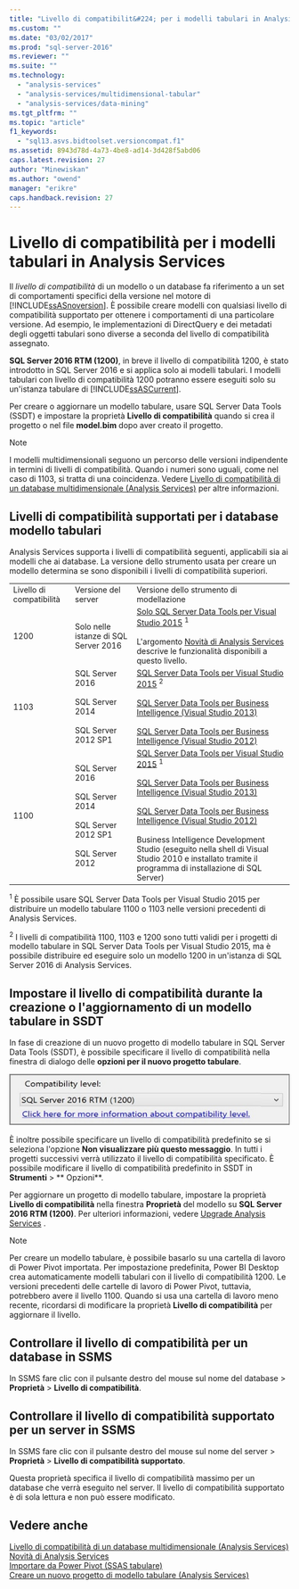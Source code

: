```yaml
---
title: "Livello di compatibilit&#224; per i modelli tabulari in Analysis Services | Microsoft Docs"
ms.custom: ""
ms.date: "03/02/2017"
ms.prod: "sql-server-2016"
ms.reviewer: ""
ms.suite: ""
ms.technology: 
  - "analysis-services"
  - "analysis-services/multidimensional-tabular"
  - "analysis-services/data-mining"
ms.tgt_pltfrm: ""
ms.topic: "article"
f1_keywords: 
  - "sql13.asvs.bidtoolset.versioncompat.f1"
ms.assetid: 8943d78d-4a73-4be8-ad14-3d428f5abd06
caps.latest.revision: 27
author: "Minewiskan"
ms.author: "owend"
manager: "erikre"
caps.handback.revision: 27
---
```

# Livello di compatibilit&#224; per i modelli tabulari in Analysis Services
  Il *livello di compatibilità* di un modello o un database fa riferimento a un set di comportamenti specifici della versione nel motore di [!INCLUDE[ssASnoversion](../../includes/ssasnoversion-md.md)]. È possibile creare modelli con qualsiasi livello di compatibilità supportato per ottenere i comportamenti di una particolare versione. Ad esempio, le implementazioni di DirectQuery e dei metadati degli oggetti tabulari sono diverse a seconda del livello di compatibilità assegnato.  
  
 **SQL Server 2016 RTM (1200)**, in breve il livello di compatibilità 1200, è stato introdotto in SQL Server 2016 e si applica solo ai modelli tabulari.  I modelli tabulari con livello di compatibilità 1200 potranno essere eseguiti solo su un'istanza tabulare di [!INCLUDE[ssASCurrent](../../includes/ssascurrent-md.md)].  
  
 Per creare o aggiornare un modello tabulare, usare SQL Server Data Tools (SSDT) e impostare la proprietà **Livello di compatibilità** quando si crea il progetto o nel file **model.bim** dopo aver creato il progetto.  
  
> [!NOTE]  
>  I modelli multidimensionali seguono un percorso delle versioni indipendente in termini di livelli di compatibilità. Quando i numeri sono uguali, come nel caso di 1103, si tratta di una coincidenza. Vedere [Livello di compatibilità di un database multidimensionale &#40;Analysis Services&#41;](../../analysis-services/multidimensional-models/compatibility-level-of-a-multidimensional-database-analysis-services.md) per altre informazioni.  
  
## Livelli di compatibilità supportati per i database modello tabulari  
 Analysis Services supporta i livelli di compatibilità seguenti, applicabili sia ai modelli che ai database.  La versione dello strumento usata per creare un modello determina se sono disponibili i livelli di compatibilità superiori.  
  
||||  
|-|-|-|  
|Livello di compatibilità|Versione del server|Versione dello strumento di modellazione|  
|1200|Solo nelle istanze di SQL Server 2016|[Solo SQL Server Data Tools per Visual Studio 2015](http://go.microsoft.com/fwlink/?LinkID=690931) <sup>1</sup><br /><br /> L'argomento [Novità di Analysis Services](../../analysis-services/what-s-new-in-analysis-services.md) descrive le funzionalità disponibili a questo livello.|  
|1103|SQL Server 2016<br /><br /> SQL Server 2014<br /><br /> SQL Server 2012 SP1|[SQL Server Data Tools per Visual Studio 2015](http://go.microsoft.com/fwlink/?LinkID=690931) <sup>2</sup><br /><br /> [SQL Server Data Tools per Business Intelligence (Visual Studio 2013)](https://www.microsoft.com/en-us/download/details.aspx?id=42313)<br /><br /> [SQL Server Data Tools per Business Intelligence (Visual Studio 2012)](http://www.microsoft.com/en-us/download/details.aspx?id=36843)|  
|1100|SQL Server 2016<br /><br /> SQL Server 2014<br /><br /> SQL Server 2012 SP1<br /><br /> SQL Server 2012|[SQL Server Data Tools per Visual Studio 2015](http://go.microsoft.com/fwlink/?LinkID=690931) <sup>1</sup><br /><br /> [SQL Server Data Tools per Business Intelligence (Visual Studio 2013)](https://www.microsoft.com/en-us/download/details.aspx?id=42313)<br /><br /> [SQL Server Data Tools per Business Intelligence (Visual Studio 2012)](http://www.microsoft.com/en-us/download/details.aspx?id=36843)<br /><br /> Business Intelligence Development Studio (eseguito nella shell di Visual Studio 2010 e installato tramite il programma di installazione di SQL Server)|  
  
 <sup>1</sup> È possibile usare SQL Server Data Tools per Visual Studio 2015 per distribuire un modello tabulare 1100 o 1103 nelle versioni precedenti di Analysis Services.  
  
 <sup>2</sup> I livelli di compatibilità 1100, 1103 e 1200 sono tutti validi per i progetti di modello tabulare in SQL Server Data Tools per Visual Studio 2015, ma è possibile distribuire ed eseguire solo un modello 1200 in un'istanza di SQL Server 2016 di Analysis Services.  
  
## Impostare il livello di compatibilità durante la creazione o l'aggiornamento di un modello tabulare in SSDT  
 In fase di creazione di un nuovo progetto di modello tabulare in SQL Server Data Tools (SSDT), è possibile specificare il livello di compatibilità nella finestra di dialogo delle **opzioni per il nuovo progetto tabulare**.  
  
 ![ssas_tabularproject_compat1200](../../analysis-services/tabular-models/media/ssas-tabularproject-compat1200.jpg "ssas_tabularproject_compat1200")  
  
 È inoltre possibile specificare un livello di compatibilità predefinito se si seleziona l'opzione **Non visualizzare più questo messaggio**. In tutti i progetti successivi verrà utilizzato il livello di compatibilità specificato. È possibile modificare il livello di compatibilità predefinito in SSDT in **Strumenti** > ** Opzioni**.  
  
 Per aggiornare un progetto di modello tabulare, impostare la proprietà **Livello di compatibilità** nella finestra **Proprietà** del modello su **SQL Server 2016 RTM (1200)**.  Per ulteriori informazioni, vedere [Upgrade Analysis Services](../../database-engine/install-windows/upgrade-analysis-services.md) .  
  
> [!NOTE]  
>  Per creare un modello tabulare, è possibile basarlo su una cartella di lavoro di Power Pivot importata. Per impostazione predefinita, Power BI Desktop crea automaticamente modelli tabulari con il livello di compatibilità 1200. Le versioni precedenti delle cartelle di lavoro di Power Pivot, tuttavia, potrebbero avere il livello 1100. Quando si usa una cartella di lavoro meno recente, ricordarsi di modificare la proprietà **Livello di compatibilità** per aggiornare il livello.  
  
## Controllare il livello di compatibilità per un database in SSMS  
 In SSMS fare clic con il pulsante destro del mouse sul nome del database > **Proprietà** > **Livello di compatibilità**.  
  
## Controllare il livello di compatibilità supportato per un server in SSMS  
 In SSMS fare clic con il pulsante destro del mouse sul nome del server > **Proprietà** > **Livello di compatibilità supportato**.  
  
 Questa proprietà specifica il livello di compatibilità massimo per un database che verrà eseguito nel server.  Il livello di compatibilità supportato è di sola lettura e non può essere modificato.  
  
## Vedere anche  
 [Livello di compatibilità di un database multidimensionale &#40;Analysis Services&#41;](../../analysis-services/multidimensional-models/compatibility-level-of-a-multidimensional-database-analysis-services.md)   
 [Novità di Analysis Services](../../analysis-services/what-s-new-in-analysis-services.md)   
 [Importare da Power Pivot &#40;SSAS tabulare&#41;](../../analysis-services/tabular-models/import-from-power-pivot-ssas-tabular.md)   
 [Creare un nuovo progetto di modello tabulare &#40;Analysis Services&#41;](../../analysis-services/tabular-models/create-a-new-tabular-model-project-analysis-services.md)  
  
  